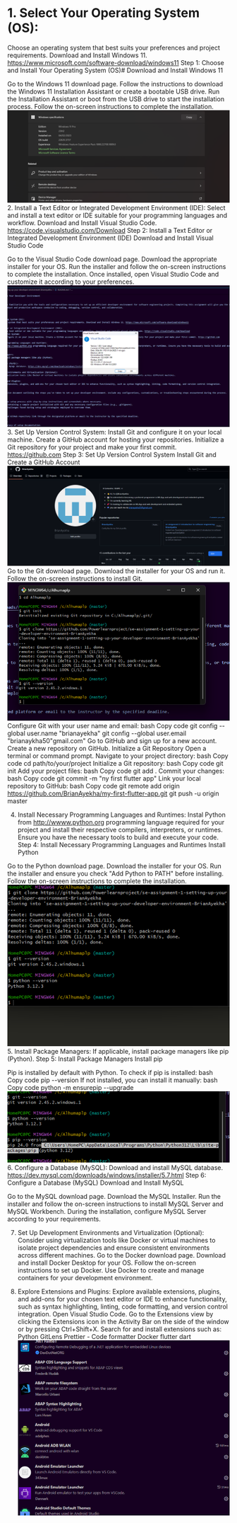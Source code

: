 # 1. Select Your Operating System (OS):
   Choose an operating system that best suits your preferences and project requirements. Download and Install Windows 11. https://www.microsoft.com/software-download/windows11
Step 1: Choose and Install Your Operating System (OS)#
Download and Install Windows 11

Go to the Windows 11 download page.
Follow the instructions to download the Windows 11 Installation Assistant or create a bootable USB drive.
Run the Installation Assistant or boot from the USB drive to start the installation process.
Follow the on-screen instructions to complete the installation.
![alt text](<Screenshot 2024-06-19 142108-1.png>)
2. Install a Text Editor or Integrated Development Environment (IDE):
   Select and install a text editor or IDE suitable for your programming languages and workflow. Download and Install Visual Studio Code. https://code.visualstudio.com/Download
   Step 2: Install a Text Editor or Integrated Development Environment (IDE)
Download and Install Visual Studio Code

Go to the Visual Studio Code download page.
Download the appropriate installer for your OS.
Run the installer and follow the on-screen instructions to complete the installation.
Once installed, open Visual Studio Code and customize it according to your preferences.
![alt text](<Screenshot 2024-06-19 142203-1.png>)
3. Set Up Version Control System:
   Install Git and configure it on your local machine. Create a GitHub account for hosting your repositories. Initialize a Git repository for your project and make your first commit. https://github.com
   Step 3: Set Up Version Control System
Install Git and Create a GitHub Account
![alt text](<Screenshot 2024-06-19 212014-1.png>)
Go to the Git download page.
Download the installer for your OS and run it.
Follow the on-screen instructions to install Git.
![alt text](<Screenshot 2024-06-19 142433-1.png>)
Configure Git with your user name and email:
bash
Copy code
git config --global user.name "brianayekha"
git config --global user.email "brianaykha50"gmail.com"
Go to GitHub and sign up for a new account.
Create a new repository on GitHub.
Initialize a Git Repository
Open a terminal or command prompt.
Navigate to your project directory:
bash
Copy code
cd path/to/your/project
Initialize a Git repository:
bash
Copy code
git init
Add your project files:
bash
Copy code
git add .
Commit your changes:
bash
Copy code
git commit -m "ny first flutter app"
Link your local repository to GitHub:
bash
Copy code
git remote add origin https://github.com/BrianAyekha/my-first-flutter-app.git
git push -u origin master

4. Install Necessary Programming Languages and Runtimes:
  Instal Python from http://wwww.python.org programming language required for your project and install their respective compilers, interpreters, or runtimes. Ensure you have the necessary tools to build and execute your code.
  Step 4: Install Necessary Programming Languages and Runtimes
Install Python

Go to the Python download page.
Download the installer for your OS.
Run the installer and ensure you check "Add Python to PATH" before installing.
Follow the on-screen instructions to complete the installation.
![alt text](<Screenshot 2024-06-19 142820-1.png>)
5. Install Package Managers:
   If applicable, install package managers like pip (Python).
Step 5: Install Package Managers
Install pip

Pip is installed by default with Python. To check if pip is installed:
bash
Copy code
pip --version
If not installed, you can install it manually:
bash
Copy code
python -m ensurepip --upgrade
![alt text](<Screenshot 2024-06-19 143029-1.png>)
6. Configure a Database (MySQL):
   Download and install MySQL database. https://dev.mysql.com/downloads/windows/installer/5.7.html
Step 6: Configure a Database (MySQL)
Download and Install MySQL

Go to the MySQL download page.
Download the MySQL Installer.
Run the installer and follow the on-screen instructions to install MySQL Server and MySQL Workbench.
During the installation, configure MySQL Server according to your requirements.

7. Set Up Development Environments and Virtualization (Optional):
   Consider using virtualization tools like Docker or virtual machines to isolate project dependencies and ensure consistent environments across different machines.
Go to the Docker download page.
Download and install Docker Desktop for your OS.
Follow the on-screen instructions to set up Docker.
Use Docker to create and manage containers for your development environment.

8. Explore Extensions and Plugins:
   Explore available extensions, plugins, and add-ons for your chosen text editor or IDE to enhance functionality, such as syntax highlighting, linting, code formatting, and version control integration.
Open Visual Studio Code.
Go to the Extensions view by clicking the Extensions icon in the Activity Bar on the side of the window or by pressing Ctrl+Shift+X.
Search for and install extensions such as:
Python
GitLens
Prettier - Code formatter
Docker
flutter
dart
![alt text](<Screenshot 2024-06-19 211345-1.png>)